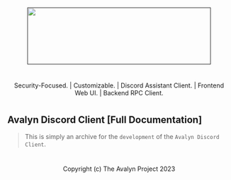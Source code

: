 # 
<p align="center">
<a href="" target="_blank"><img src="https://xnitc.com/discord/bots/avalyn/data/imgs/avalyn_logo.png" width="414" height="129" border="0"></a>
</p>

#

<p align="center">
Security-Focused. | Customizable. | Discord Assistant Client. | Frontend Web UI. | Backend RPC Client.
</p>

#

## Avalyn Discord Client [Full Documentation]

> This is simply an archive for the `development` of the `Avalyn Discord Client`.

#

<p align="center">
Copyright (c) The Avalyn Project 2023
</p>

#

